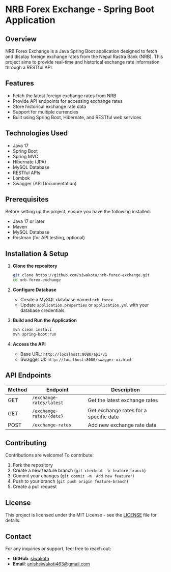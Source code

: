 # NRB Forex Exchange - Spring Boot Application

## Overview

NRB Forex Exchange is a Java Spring Boot application designed to fetch and display foreign exchange rates from the Nepal Rastra Bank (NRB). This project aims to provide real-time and historical exchange rate information through a RESTful API.

## Features

- Fetch the latest foreign exchange rates from NRB
- Provide API endpoints for accessing exchange rates
- Store historical exchange rate data
- Support for multiple currencies
- Built using Spring Boot, Hibernate, and RESTful web services

## Technologies Used

- Java 17
- Spring Boot
- Spring MVC
- Hibernate (JPA)
- MySQL Database
- RESTful APIs
- Lombok
- Swagger (API Documentation)

## Prerequisites

Before setting up the project, ensure you have the following installed:

- Java 17 or later
- Maven
- MySQL Database
- Postman (for API testing, optional)

## Installation & Setup

1. **Clone the repository**

   ```sh
   git clone https://github.com/siwakota/nrb-forex-exchange.git
   cd nrb-forex-exchange
   ```

2. **Configure Database**

   - Create a MySQL database named `nrb_forex`.
   - Update `application.properties` or `application.yml` with your database credentials.

3. **Build and Run the Application**

   ```sh
   mvn clean install
   mvn spring-boot:run
   ```

4. **Access the API**

   - Base URL: `http://localhost:8080/api/v1`
   - Swagger UI: `http://localhost:8080/swagger-ui.html`

## API Endpoints

| Method | Endpoint                 | Description                            |
| ------ | ------------------------ | -------------------------------------- |
| GET    | `/exchange-rates/latest` | Get the latest exchange rates          |
| GET    | `/exchange-rates/{date}` | Get exchange rates for a specific date |
| POST   | `/exchange-rates`        | Add new exchange rate data             |

## Contributing

Contributions are welcome! To contribute:

1. Fork the repository
2. Create a new feature branch (`git checkout -b feature-branch`)
3. Commit your changes (`git commit -m 'Add new feature'`)
4. Push to your branch (`git push origin feature-branch`)
5. Create a pull request

## License

This project is licensed under the MIT License - see the [LICENSE](LICENSE) file for details.

## Contact

For any inquiries or support, feel free to reach out:

- **GitHub**: [siwakota](https://github.com/siwakota)
- **Email**: [anishsiwakoti463@gmail.com](mailto\:anishsiwakoti463@gmail.com)

